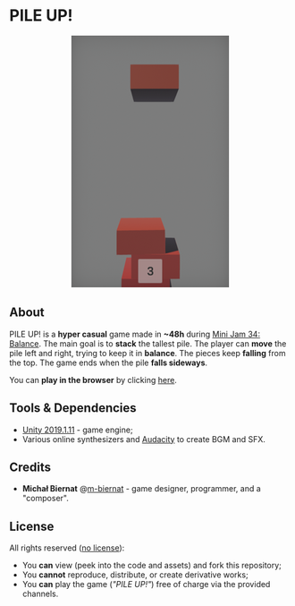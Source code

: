 # PILE UP!

<p align="center"><img src="./Media/cover.png"/></p>

## About

PILE UP! is a **hyper casual** game made in **~48h** during [Mini Jam 34: Balance](https://itch.io/jam/mini-jam-34-balance). The main goal is to **stack** the tallest pile. The player can 
**move** the pile left and right, trying to keep it in **balance**. The pieces keep **falling** from the top. The game ends when the pile **falls sideways**.

You can **play in the browser** by clicking [here](https://m-biernat.itch.io/pile-up).

## Tools & Dependencies

 - [Unity 2019.1.11](https://unity.com/releases/editor/whats-new/2019.1.11) - game engine;
 - Various online synthesizers and [Audacity](https://www.audacityteam.org/) to create BGM and SFX.

## Credits

 - **Michał Biernat** @[m-biernat](https://github.com/m-biernat) - game designer, programmer, and a "composer".

## License

All rights reserved ([no license](https://choosealicense.com/no-permission/)): 
 - You **can** view (peek into the code and assets) and fork this repository;
 - You **cannot** reproduce, distribute, or create derivative works;
 - You **can** play the game (*"PILE UP!"*) free of charge via the provided channels.
